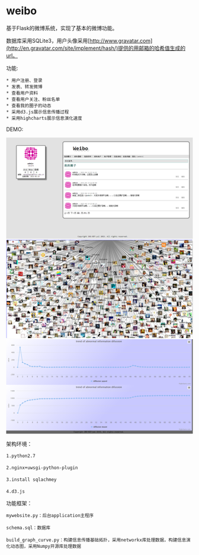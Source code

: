 weibo
========

基于Flask的微博系统，实现了基本的微博功能。

数据库采用SQLite3，用户头像采用[http://www.gravatar.com](http://en.gravatar.com/site/implement/hash/)提供的用邮箱的哈希值生成的url。

功能:

	* 用户注册、登录
	* 发表、转发微博
	* 查看用户资料
	* 查看用户关注、粉丝名单
	* 查看我的圈子的动态
	* 采用d3.js展示信息传播过程
	* 采用highcharts展示信息演化速度

DEMO:

<img src="images/img1.png" alt="img1">
<img src="images/img2.png" alt="img2">
<img src="images/image3.png" alt="img3">

架构环境：

	1.python2.7

	2.nginx+uwsgi-python-plugin

	3.install sqlachmey
	
	4.d3.js

功能框架：

	mywebsite.py：后台application主程序

	schema.sql：数据库

	build_graph_curve.py：构建信息传播基础拓扑，采用networkx库处理数据，构建信息演化动态图，采用Numpy开源库处理数据

